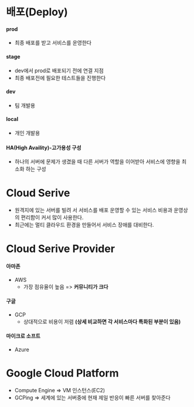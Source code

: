 # 배포(Deploy)

#### prod

- 최종 배포를 받고 서비스를 운영한다

#### stage

- dev에서 prod로 배포되기 전에 연결 지점
- 최종 배포전에 필요한 테스트들을 진행한다

#### dev

- 팀 개발용

#### local

- 개인 개발용

#### HA(High Availity)-고가용성 구성

- 하나의 서버에 문제가 생겼을 때 다른 서버가 역할을 이어받아 서비스에 영향을 최소화 하는 구성

# Cloud Serive

- 원격지에 있는 서버를 빌려 서 서비스를 배포 운영할 수 있는 서비스 비용과 운영상의 편리함이 커서 많이 사용한다.
- 최근에는 멀티 클라우드 환경을 만들어서 서비스 장애를 대비한다.

# Cloud Serive Provider

#### 아마존

- AWS
  - 가장 점유율이 높음 => **커뮤니티가 크다**

#### 구글

- GCP
  - 상대적으로 비용이 저렴 **(상세 비교하면 각 서비스마다 특화된 부분이 있음)**

#### 마이크로 소프트

- Azure

# Google Cloud Platform

- Compute Engine => VM 인스턴스(EC2)
- GCPing => 세계에 있는 서버중에 현재 제일 반응이 빠른 서버를 찾아준다

